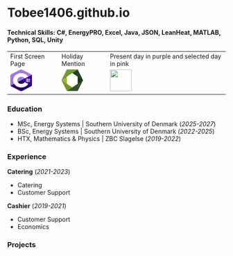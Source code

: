 # Tobee1406.github.io

#### Technical Skills: C#, EnergyPRO, Excel, Java, JSON, LeanHeat, MATLAB, Python, SQL, Unity
<table>
  <tr>
    <td>First Screen Page</td>
     <td>Holiday Mention</td>
     <td>Present day in purple and selected day in pink</td>
  </tr>
  <tr>
    <td><img src="/assets/img/CsharpLogo.png" width=50 height=50></td>
    <td><img src="/assets/img/EnergyproLogo.svg" width=50 height=50></td>
    <td><img src="screenshots/Screenshot_1582745139.png" width=50 height=50></td>
  </tr>
 </table>

### Education
- MSc, Energy Systems | Southern University of Denmark (_2025-2027_)
- BSc, Energy Systems | Southern University of Denmark (_2022-2025_)
- HTX, Mathematics & Physics | ZBC Slagelse (_2019-2022_)

### Experience
**Catering** (_2021-2023_)
- Catering
- Customer Support

**Cashier** (_2019-2021_)
- Customer Support
- Economics

### Projects
